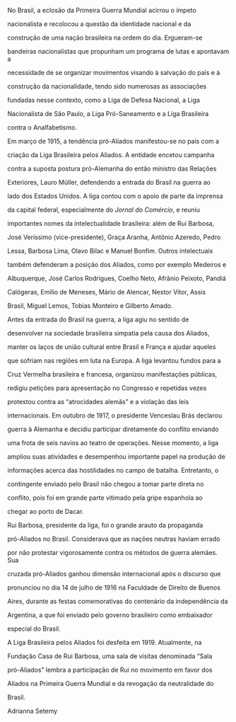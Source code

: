 

No Brasil, a eclosão da Primeira Guerra Mundial acirrou o ímpeto

nacionalista e recolocou a questão da identidade nacional e da

construção de uma nação brasileira na ordem do dia. Ergueram-se

bandeiras nacionalistas que propunham um programa de lutas e apontavam a

necessidade de se organizar movimentos visando à salvação do país e à

construção da nacionalidade, tendo sido numerosas as associações

fundadas nesse contexto, como a Liga de Defesa Nacional, a Liga

Nacionalista de São Paulo, a Liga Pró-Saneamento e a Liga Brasileira

contra o Analfabetismo.



Em março de 1915, a tendência pró-Aliados manifestou-se no país com a

criação da Liga Brasileira pelos Aliados. A entidade encetou campanha

contra a suposta postura pró-Alemanha do então ministro das Relações

Exteriores, Lauro Müller, defendendo a entrada do Brasil na guerra ao

lado dos Estados Unidos. A liga contou com o apoio de parte da imprensa

da capital federal, especialmente do *Jornal do Comércio*, e reuniu

importantes nomes da intelectualidade brasileira: além de Rui Barbosa,

José Veríssimo (vice-presidente), Graça Aranha, Antônio Azeredo, Pedro

Lessa, Barbosa Lima, Olavo Bilac e Manuel Bonfim. Outros intelectuais

também defenderam a posição dos Aliados, como por exemplo Medeiros e

Albuquerque, José Carlos Rodrigues, Coelho Neto, Afrânio Peixoto, Pandiá

Calógeras, Emílio de Meneses, Mário de Alencar, Nestor Vitor, Assis

Brasil, Miguel Lemos, Tobias Monteiro e Gilberto Amado.



Antes da entrada do Brasil na guerra, a liga agiu no sentido de

desenvolver na sociedade brasileira simpatia pela causa dos Aliados,

manter os laços de união cultural entre Brasil e França e ajudar aqueles

que sofriam nas regiões em luta na Europa. A liga levantou fundos para a

Cruz Vermelha brasileira e francesa, organizou manifestações públicas,

redigiu petições para apresentação no Congresso e repetidas vezes

protestou contra as “atrocidades alemãs” e a violação das leis

internacionais. Em outubro de 1917, o presidente Venceslau Brás declarou

guerra à Alemanha e decidiu participar diretamente do conflito enviando

uma frota de seis navios ao teatro de operações. Nesse momento, a liga

ampliou suas atividades e desempenhou importante papel na produção de

informações acerca das hostilidades no campo de batalha. Entretanto, o

contingente enviado pelo Brasil não chegou a tomar parte direta no

conflito, pois foi em grande parte vitimado pela gripe espanhola ao

chegar ao porto de Dacar.



Rui Barbosa, presidente da liga, foi o grande arauto da propaganda

pró-Aliados no Brasil. Considerava que as nações neutras haviam errado

por não protestar vigorosamente contra os métodos de guerra alemães. Sua

cruzada pró-Aliados ganhou dimensão internacional após o discurso que

pronunciou no dia 14 de julho de 1916 na Faculdade de Direito de Buenos

Aires, durante as festas comemorativas do centenário da independência da

Argentina, a que foi enviado pelo governo brasileiro como embaixador

especial do Brasil.



A Liga Brasileira pelos Aliados foi desfeita em 1919. Atualmente, na

Fundação Casa de Rui Barbosa, uma sala de visitas denominada “Sala

pró-Aliados” lembra a participação de Rui no movimento em favor dos

Aliados na Primeira Guerra Mundial e da revogação da neutralidade do

Brasil.



Adrianna Setemy



